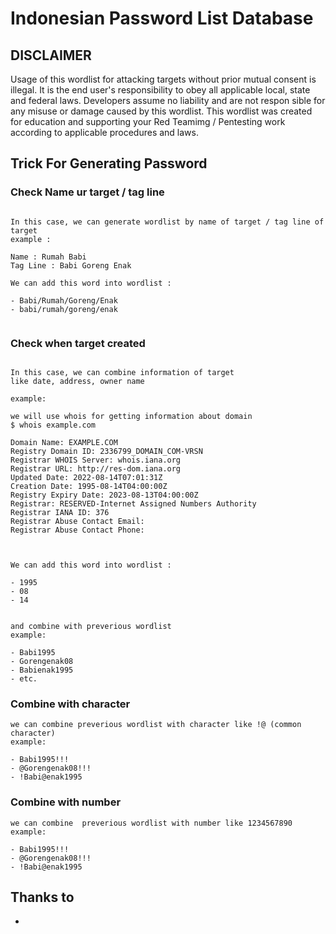 # Indonesian Password List Database


## DISCLAIMER
Usage of this wordlist for attacking targets without prior mutual
 consent is illegal. It is the end user's responsibility to obey all applicable 
local, state and federal laws. Developers assume no liability and are not respon
sible for any misuse or damage caused by this wordlist. This wordlist was created 
for education and supporting your Red Teamimg / Pentesting work according to applicable procedures and laws.

## Trick For Generating Password
### Check Name ur target / tag line
```text

In this case, we can generate wordlist by name of target / tag line of target 
example : 

Name : Rumah Babi
Tag Line : Babi Goreng Enak

We can add this word into wordlist :

- Babi/Rumah/Goreng/Enak
- babi/rumah/goreng/enak


```

### Check when target created
```text

In this case, we can combine information of target 
like date, address, owner name

example:

we will use whois for getting information about domain 
$ whois example.com

Domain Name: EXAMPLE.COM
Registry Domain ID: 2336799_DOMAIN_COM-VRSN
Registrar WHOIS Server: whois.iana.org
Registrar URL: http://res-dom.iana.org
Updated Date: 2022-08-14T07:01:31Z
Creation Date: 1995-08-14T04:00:00Z
Registry Expiry Date: 2023-08-13T04:00:00Z
Registrar: RESERVED-Internet Assigned Numbers Authority
Registrar IANA ID: 376
Registrar Abuse Contact Email:
Registrar Abuse Contact Phone:



We can add this word into wordlist :

- 1995
- 08
- 14


and combine with preverious wordlist 
example:

- Babi1995
- Gorengenak08
- Babienak1995
- etc.
```

### Combine with character 

```text
we can combine preverious wordlist with character like !@ (common character) 
example:

- Babi1995!!!
- @Gorengenak08!!!
- !Babi@enak1995
```

### Combine with number 

```text
we can combine  preverious wordlist with number like 1234567890 
example:

- Babi1995!!!
- @Gorengenak08!!!
- !Babi@enak1995
```

## Thanks to
- 
